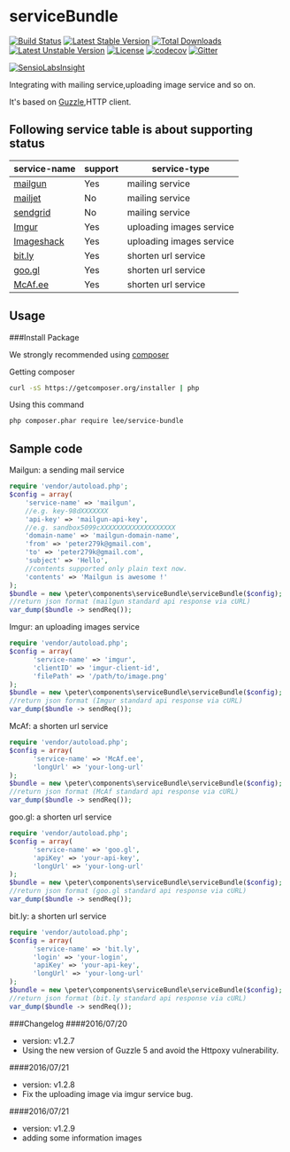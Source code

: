 # serviceBundle 
[![Build Status](https://travis-ci.org/peter279k/serviceBundle.svg?branch=v1.2.8)](https://travis-ci.org/peter279k/serviceBundle) [![Latest Stable Version](https://poser.pugx.org/lee/service-bundle/version)](https://packagist.org/packages/lee/service-bundle) [![Total Downloads](https://poser.pugx.org/lee/service-bundle/downloads)](https://packagist.org/packages/lee/service-bundle) [![Latest Unstable Version](https://poser.pugx.org/lee/service-bundle/v/unstable)](https://packagist.org/packages/lee/service-bundle) [![License](https://poser.pugx.org/lee/service-bundle/license)](https://packagist.org/packages/lee/service-bundle) [![codecov](https://codecov.io/gh/peter279k/serviceBundle/branch/master/graph/badge.svg)](https://codecov.io/gh/peter279k/serviceBundle)
[![Gitter](https://badges.gitter.im/peter279k/serviceBundle.svg)](https://gitter.im/peter279k/serviceBundle?utm_source=badge&utm_medium=badge&utm_campaign=pr-badge)

[![SensioLabsInsight](https://insight.sensiolabs.com/projects/f29371ba-ab1c-4203-84d3-7c903e919824/big.png)](https://insight.sensiolabs.com/projects/f29371ba-ab1c-4203-84d3-7c903e919824)


Integrating with mailing service,uploading image service and so on.

It's based on [Guzzle](https://github.com/guzzle/guzzle),HTTP client.

## Following service table is about supporting status

| service-name|support|service-type|
|-------------|-------|------------|
| [mailgun](https://www.mailgun.com/)| Yes   | mailing service |
| [mailjet](http://dev.mailjet.com/guides/?php#about-the-mailjet-restful-api) | No | mailing service |
| [sendgrid](https://sendgrid.com/)    | No    | mailing service |
| [Imgur](http://imgur.com/)       | Yes   | uploading images service |
| [Imageshack](https://www.imageshack.us)       | Yes   | uploading images service |
| [bit.ly](https://bitly.com/)      | Yes    | shorten url service |
| [goo.gl](https://goo.gl/)      | Yes    | shorten url service |
|[McAf.ee](https://community.mcafee.com/docs/DOC-1991)| Yes | shorten url service |

## Usage
###Install Package
  
  We strongly recommended using [composer](https://getcomposer.org)
  
  Getting composer
  ```bash
  curl -sS https://getcomposer.org/installer | php
  ```
  Using this command
  ```bash
  php composer.phar require lee/service-bundle
  ```
## Sample code
  Mailgun: a sending mail service
  ```php
  require 'vendor/autoload.php';
  $config = array(
      'service-name' => 'mailgun',
      //e.g. key-98dXXXXXXX
      'api-key' => 'mailgun-api-key',
      //e.g. sandbox5099cXXXXXXXXXXXXXXXXXXX
      'domain-name' => 'mailgun-domain-name',
      'from' => 'peter279k@gmail.com',
      'to' => 'peter279k@gmail.com',
      'subject' => 'Hello',
      //contents supported only plain text now.
      'contents' => 'Mailgun is awesome !'
  );
  $bundle = new \peter\components\serviceBundle\serviceBundle($config);
  //return json format (mailgun standard api response via cURL)
  var_dump($bundle -> sendReq());
  ```
  Imgur: an uploading images service
  ```php
  require 'vendor/autoload.php';
  $config = array(
		'service-name' => 'imgur',
		'clientID' => 'imgur-client-id',
		'filePath' => '/path/to/image.png'
  );
  $bundle = new \peter\components\serviceBundle\serviceBundle($config);
  //return json format (Imgur standard api response via cURL)
  var_dump($bundle -> sendReq());
  ```
  McAf: a shorten url service
  ```php
  require 'vendor/autoload.php';
  $config = array(
		'service-name' => 'McAf.ee',
		'longUrl' => 'your-long-url'
  );
  $bundle = new \peter\components\serviceBundle\serviceBundle($config);
  //return json format (McAf standard api response via cURL)
  var_dump($bundle -> sendReq());
  ```
  goo.gl: a shorten url service
  ```php
  require 'vendor/autoload.php';
  $config = array(
		'service-name' => 'goo.gl',
		'apiKey' => 'your-api-key',
		'longUrl' => 'your-long-url'
  );
  $bundle = new \peter\components\serviceBundle\serviceBundle($config);
  //return json format (goo.gl standard api response via cURL)
  var_dump($bundle -> sendReq());
  ```
  bit.ly: a shorten url service
  ```php
  require 'vendor/autoload.php';
  $config = array(
		'service-name' => 'bit.ly',
		'login' => 'your-login',
		'apiKey' => 'your-api-key',
		'longUrl' => 'your-long-url'
  );
  $bundle = new \peter\components\serviceBundle\serviceBundle($config);
  //return json format (bit.ly standard api response via cURL)
  var_dump($bundle -> sendReq());
  ```
###Changelog
####2016/07/20
+ version: v1.2.7
+ Using the new version of Guzzle 5 and avoid the Httpoxy vulnerability.

####2016/07/21
+ version: v1.2.8
+ Fix the uploading image via imgur service bug.

####2016/07/21
+ version: v1.2.9
+ adding some information images
